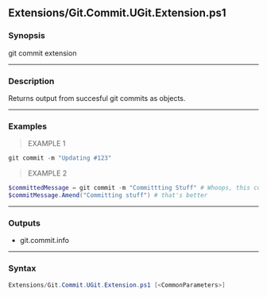 Extensions/Git.Commit.UGit.Extension.ps1
----------------------------------------

### Synopsis
git commit extension

---

### Description

Returns output from succesful git commits as objects.

---

### Examples
> EXAMPLE 1

```PowerShell
git commit -m "Updating #123"
```
> EXAMPLE 2

```PowerShell
$committedMessage = git commit -m "Committting Stuff" # Whoops, this commit had a typo
$commitMessage.Amend("Committing stuff") # that's better
```

---

### Outputs
* git.commit.info

---

### Syntax
```PowerShell
Extensions/Git.Commit.UGit.Extension.ps1 [<CommonParameters>]
```
